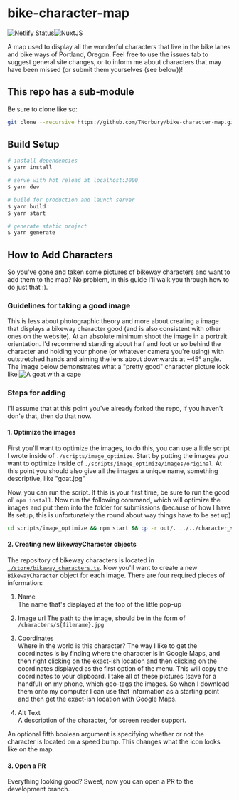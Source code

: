 # bike-character-map

[![Netlify Status](https://api.netlify.com/api/v1/badges/8892d9c1-56e8-4ed1-a626-8f245cfdb4db/deploy-status)](https://musing-nightingale-cff63c.netlify.app)![NuxtJS](https://img.shields.io/badge/Nuxt-black?style=for-the-badge&logo=nuxt.js&logoColor=white)

A map used to display all the wonderful characters that live in the bike lanes and bike ways of Portland, Oregon.
Feel free to use the issues tab to suggest general site changes, or to inform me about characters that may have been missed (or submit them yourselves (see below))!

## This repo has a sub-module

Be sure to clone like so:

```bash
git clone --recursive https://github.com/TNorbury/bike-character-map.git
```

## Build Setup

```bash
# install dependencies
$ yarn install

# serve with hot reload at localhost:3000
$ yarn dev

# build for production and launch server
$ yarn build
$ yarn start

# generate static project
$ yarn generate
```

## How to Add Characters

So you've gone and taken some pictures of bikeway characters and want to add them to the map? No problem, in this guide I'll walk you through how to do just that :).

### Guidelines for taking a good image

This is less about photographic theory and more about creating a image that displays a bikeway character good (and is also consistent with other ones on the website). At an absolute minimum shoot the image in a portrait orientation. I'd recommend standing about half and foot or so behind the character and holding your phone (or whatever camera you're using) with outstretched hands and aiming the lens about downwards at ~45° angle. The image below demonstrates what a "pretty good" character picture look like
![A goat with a cape](static/characters/goat.jpg)

### Steps for adding

I'll assume that at this point you've already forked the repo, if you haven't don'e that, then do that now.

#### 1. Optimize the images

First you'll want to optimize the images, to do this, you can use a little script I wrote inside of `./scripts/image_optimize`. Start by putting the images you want to optimize inside of `./scripts/image_optimize/images/original`. At this point you should also give all the images a unique name, something descriptive, like "goat.jpg"

Now, you can run the script. If this is your first time, be sure to run the good ol' `npm install`. Now run the following command, which will optimize the images and put them into the folder for submissions (because of how I have lfs setup, this is unfortunately the round about way things have to be set up)

```bash
cd scripts/image_optimize && npm start && cp -r out/. ../../character_submissions/
```

#### 2. Creating new BikewayCharacter objects

The repository of bikeway characters is located in [`./store/bikeway_characters.ts`](./store/bikeway_characters.ts). Now you'll want to create a new `BikewayCharacter` object for each image. There are four required pieces of information:  

1. Name  
   The name that's displayed at the top of the little pop-up

2. Image url
   The path to the image, should be in the form of `/characters/${filename}.jpg`

3. Coordinates  
   Where in the world is this character? The way I like to get the coordinates is by finding where the character is in Google Maps, and then right clicking on the exact-ish location and then clicking on the coordinates displayed as the first option of the menu. This will copy the coordinates to your clipboard. I take all of these pictures (save for a handful) on my phone, which geo-tags the images. So when I download them onto my computer I can use that information as a starting point and then get the exact-ish location with Google Maps.

4. Alt Text  
   A description of the character, for screen reader support.

An optional fifth boolean argument is specifying whether or not the character is located on a speed bump. This changes what the icon looks like on the map.

#### 3. Open a PR

Everything looking good? Sweet, now you can open a PR to the development branch.
